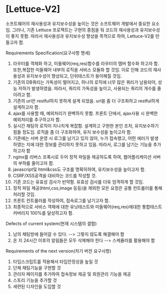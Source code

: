 # [Lettuce-V2]
소프트웨어의 재사용성과 유지보수성을 높이는 것은 소프트웨어 개발에서 중요한 요소임. 그러나, 
기존 Lettuce 프로젝트는 구현의 중점을 둬 코드의 재사용성과 유지보수성이 좋지 못함.
따라서 재사용성과 유지보수성 향상을 목적으로 하여, Lettuce-V2를 만들고자 함.


Requirements Specification(요구사항 명세)

1. 라우터를 객체화 하고, 미들웨어(req,res)함수를 라우터의 멤버 함수화 하고자 함. 또한,복잡한
미들웨어 내부의 로직을 서비스 모듈화 할 것임. 이로 인해 코드의 재사용성과 유지보수성이 향상되고, 
단위테스트가 용이해질 것임. 
2. 기존의 DB쿼리는 가독성이 떨어지고, 하나의 로직에 너무 많은 쿼리가 남용되어, 성능 저하가 발생하였음.
따라서, 쿼리의 가독성을 높이고, 사용되는 쿼리의 개수를 줄이려고 함.
3. 기존의 url은 restful하지 못하게 설계 되었음. url을 좀 더 구조화하고 restful하게 설계하고자 함. 
4. ajax를 사용할 때, 예외처리가 완벽하지 못함. 프론트 단에서, ajax사용 시 완벽한 예외처리를 추구하고자 함.
5. 실시간 채팅의 로직이 지나치게 복잡함. 설계하고 구현한 본인 조차, 유지보수하기 힘들 정도임. 로직을 좀 더 구조화하여, 유지 보수성을 높이고자 함. 
6. 기존에는 서버 운영 시 로그를 남기고 있지 않아, 누가 접속했고, 어떤 에러가 발생하였는 지에 대한 정보를 관리하지 못하고 있음. 따라서, 로그를 남기는 기능을 추가하고자 함
7. nginx를 리버스 프록시로 두어 정적 파일을 제공하도록 하여, 웹어플리케이션 서버의 부하를 줄이고자 함. 
8. javascript및 html&css도 구조를 명확히하여, 유지보수성을 높이고자 함. 
9. CSRF/XSS공격을 대비하는 코드를 작성할 것.
10. 기존 코드는 유효성 검사가 빈약함. 유효성 검사를 더욱 엄격하게 할 것임. 
11. 정적 파일 제공(html,css,image 등등)을 제외한 모든 요청은 공통 컨트롤러를 통해 처리할 것임. 
12. 프론트 컨트롤러를 작성하여, 접속로그를 남기고자 함. 
13. 최종적으로 서비스 객체에 대한 유닛테스트와 미들웨어(req,res)에대한 통합테스트 커버리지 100%를 달성하고자 함.

Defects of current system(현재 시스템의 결함)

1. 남의 채팅방에 들어갈 수 있다. --> 그렇지 않도록 해결해야 함
2. 온 지 24시간 이후의 알림들은 모두 삭제해야 한다 --> 스케쥴러를 활용해야 함



Requirements of the next version(차기 버전 요구사항)

1. 타입스크립트를 적용해서 타입안정성을 높일 것
2. 단체 채팅기능을 구현할 것
3. 관리자 페이지를 추가하여 접속정보 제공 및 회원관리 기능을 제공
4. 스토리 기능을 추가할 것 
5. 세련된 디자인을 도입할 것

